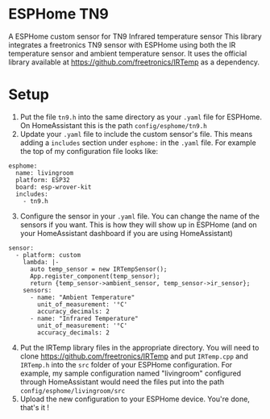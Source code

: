 # ESPHome TN9
A ESPHome custom sensor for TN9 Infrared temperature sensor
This library integrates a freetronics TN9 sensor with ESPHome using both the IR temperature sensor and ambient temperature sensor.
It uses the official library available at https://github.com/freetronics/IRTemp as a dependency.

# Setup
1. Put the file `tn9.h` into the same directory as your `.yaml` file for ESPHome. On HomeAssistant this is the path `config/esphome/tn9.h`
2. Update your `.yaml` file to include the custom sensor's file. This means adding a `includes` section under `esphome:` in the `.yaml` file. For example the top of my configuration file looks like:
  ```
  esphome:
    name: livingroom
    platform: ESP32
    board: esp-wrover-kit
    includes:
      - tn9.h
  ```
3. Configure the sensor in your `.yaml` file. You can change the name of the sensors if you want. This is how they will show up in ESPHome (and on your HomeAssistant dashboard if you are using HomeAssistant)
  ```
  sensor:
    - platform: custom
      lambda: |-
        auto temp_sensor = new IRTempSensor();
        App.register_component(temp_sensor);
        return {temp_sensor->ambient_sensor, temp_sensor->ir_sensor};
      sensors:
        - name: "Ambient Temperature"
          unit_of_measurement: '°C'
          accuracy_decimals: 2
        - name: "Infrared Temperature"
          unit_of_measurement: '°C'
          accuracy_decimals: 2
  ```
4. Put the IRTemp library files in the appropriate directory. You will need to clone https://github.com/freetronics/IRTemp and put `IRTemp.cpp` and `IRTemp.h` into the `src` folder of your ESPHome configuration. For example, my sample configuration named "livingroom" configured through HomeAssistant would need the files put into the path `config/esphome/livingroom/src`
5. Upload the new configuration to your ESPHome device. You're done, that's it !
